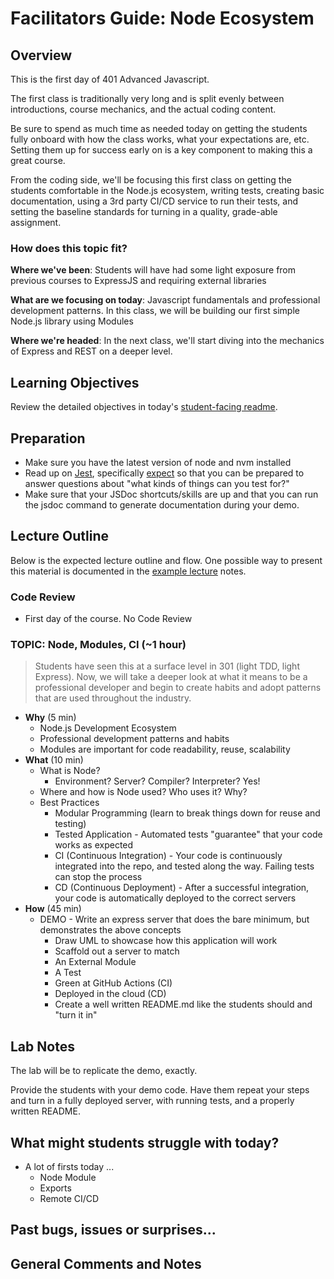 # Facilitators Guide: Node Ecosystem

## Overview

This is the first day of 401 Advanced Javascript.

The first class is traditionally very long and is split evenly between introductions, course mechanics, and the actual coding content.

Be sure to spend as much time as needed today on getting the students fully onboard with how the class works, what your expectations are, etc. Setting them up for success early on is a key component to making this a great course.

From the coding side, we'll be focusing this first class on getting the students comfortable in the Node.js ecosystem, writing tests, creating basic documentation, using a 3rd party CI/CD service to run their tests, and setting the baseline standards for turning in a quality, grade-able assignment.

### How does this topic fit?

**Where we've been**:
Students will have had some light exposure from previous courses to ExpressJS and requiring external libraries

**What are we focusing on today**:
Javascript fundamentals and professional development patterns. In this class, we will be building our first simple Node.js library using Modules

**Where we're headed**:
In the next class, we'll start diving into the mechanics of Express and REST on a deeper level.

## Learning Objectives

Review the detailed objectives in today's [student-facing readme](../README.md).

## Preparation

- Make sure you have the latest version of node and nvm installed
- Read up on [Jest](https://jestjs.io/docs/en/getting-started), specifically [expect](https://jestjs.io/docs/en/expect) so that you can be prepared to answer questions about "what kinds of things can you test for?"
- Make sure that your JSDoc shortcuts/skills are up and that you can run the jsdoc command to generate documentation during your demo.

## Lecture Outline

Below is the expected lecture outline and flow. One possible way to present this material is documented in the [example lecture](./LECTURE-EXAMPLE.md) notes.

### Code Review

- First day of the course. No Code Review

### TOPIC: Node, Modules, CI (~1 hour)

> Students have seen this at a surface level in 301 (light TDD, light Express).  Now, we will take a deeper look at what it means to be a professional developer and begin to create habits and adopt patterns that are used throughout the industry.

- **Why** (5 min)
  - Node.js Development Ecosystem
  - Professional development patterns and habits
  - Modules are important for code readability, reuse, scalability
- **What** (10 min)
  - What is Node?
    - Environment? Server? Compiler? Interpreter? Yes!
  - Where and how is Node used? Who uses it? Why?
  - Best Practices
    - Modular Programming (learn to break things down for reuse and testing)
    - Tested Application - Automated tests "guarantee" that your code works as expected
    - CI (Continuous Integration) - Your code is continuously integrated into the repo, and tested along the way. Failing tests can stop the process
    - CD (Continuous Deployment) - After a successful integration, your code is automatically deployed to the correct servers
- **How** (45 min)
  - DEMO - Write an express server that does the bare minimum, but demonstrates the above concepts
    - Draw UML to showcase how this application will work
    - Scaffold out a server to match
    - An External Module
    - A Test
    - Green at GitHub Actions (CI)
    - Deployed in the cloud (CD)
    - Create a well written README.md like the students should and "turn it in"

## Lab Notes

The lab will be to replicate the demo, exactly.

Provide the students with your demo code. Have them repeat your steps and turn in a fully deployed server, with running tests, and a properly written README.

## What might students struggle with today?

- A lot of firsts today ...
  - Node Module
  - Exports
  - Remote CI/CD

## Past bugs, issues or surprises...

## General Comments and Notes
